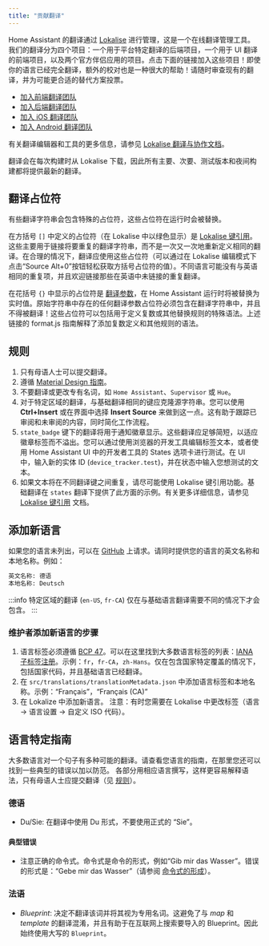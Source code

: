 ```yaml
---
title: "贡献翻译"
---
```


Home Assistant 的翻译通过 [Lokalise](https://lokalise.com/) 进行管理，这是一个在线翻译管理工具。我们的翻译分为四个项目：一个用于平台特定翻译的后端项目，一个用于 UI 翻译的前端项目，以及两个官方伴侣应用的项目。点击下面的链接加入这些项目！即使你的语言已经完全翻译，额外的校对也是一种很大的帮助！请随时审查现有的翻译，并为可能更合适的替代方案投票。

- [加入前端翻译团队](https://lokalise.com/signup/3420425759f6d6d241f598.13594006/all/)
- [加入后端翻译团队](https://lokalise.com/signup/130246255a974bd3b5e8a1.51616605/all/)
- [加入 iOS 翻译团队](https://lokalise.com/signup/834452985a05254348aee2.46389241/all/)
- [加入 Android 翻译团队](https://lokalise.com/public/145814835dd655bc5ab0d0.36753359/)

有关翻译编辑器和工具的更多信息，请参见 [Lokalise 翻译与协作文档](https://docs.lokalise.com/en/collections/2909016-translate-and-collaborate)。

翻译会在每次构建时从 Lokalise 下载，因此所有主要、次要、测试版本和夜间构建都将提供最新的翻译。

## 翻译占位符

有些翻译字符串会包含特殊的占位符，这些占位符在运行时会被替换。

在方括号 `[]` 中定义的占位符（在 Lokalise 中以绿色显示）是 [Lokalise 键引用](https://docs.lokalise.com/en/articles/1400528-key-referencing)。这些主要用于链接将要重复的翻译字符串，而不是一次又一次地重新定义相同的翻译。在合理的情况下，翻译应使用这些占位符（可以通过在 Lokalise 编辑模式下点击“Source Alt+0”按钮轻松获取方括号占位符的值）。不同语言可能没有与英语相同的重复项，并且欢迎链接那些在英语中未链接的重复翻译。

在花括号 `{}` 中显示的占位符是 [翻译参数](https://formatjs.github.io/docs/core-concepts/icu-syntax/)，在 Home Assistant 运行时将被替换为实时值。原始字符串中存在的任何翻译参数占位符必须包含在翻译字符串中，并且不得被翻译！这些占位符可以包括用于定义复数或其他替换规则的特殊语法。上述链接的 format.js 指南解释了添加复数定义和其他规则的语法。

## 规则

1. 只有母语人士可以提交翻译。
2. 遵循 [Material Design 指南](https://material.io/design/communication/writing.html)。
3. 不要翻译或更改专有名词，如 `Home Assistant`、`Supervisor` 或 `Hue`。
4. 对于特定区域的翻译，与基础翻译相同的键应克隆源字符串。您可以使用 **Ctrl+Insert** 或在界面中选择 **Insert Source** 来做到这一点。这有助于跟踪已审阅和未审阅的内容，同时简化工作流程。
5. `state_badge` 键下的翻译将用于通知徽章显示。这些翻译应足够简短，以适应徽章标签而不溢出。您可以通过使用浏览器的开发工具编辑标签文本，或者使用 Home Assistant UI 中的开发者工具的 States 选项卡进行测试。在 UI 中，输入新的实体 ID (`device_tracker.test`)，并在状态中输入您想测试的文本。
6. 如果文本将在不同翻译键之间重复，请尽可能使用 Lokalise 键引用功能。基础翻译在 `states` 翻译下提供了此方面的示例。有关更多详细信息，请参见 [Lokalise 键引用](https://docs.lokalise.com/articles/1400528-key-referencing) 文档。

## 添加新语言

如果您的语言未列出，可以在 [GitHub](https://github.com/home-assistant/frontend/discussions/new?category=localization) 上请求。请同时提供您的语言的英文名称和本地名称。例如：

```txt
英文名称: 德语
本地名称: Deutsch
```

:::info
特定区域的翻译 (`en-US`, `fr-CA`) 仅在与基础语言翻译需要不同的情况下才会包含。
:::

### 维护者添加新语言的步骤

1. 语言标签必须遵循 [BCP 47](https://tools.ietf.org/html/bcp47)。可以在这里找到大多数语言标签的列表：[IANA 子标签注册](http://www.iana.org/assignments/language-subtag-registry/language-subtag-registry)。示例：`fr`，`fr-CA`，`zh-Hans`。仅在包含国家特定覆盖的情况下，包括国家代码，并且基础语言已经翻译。
2. 在 `src/translations/translationMetadata.json` 中添加语言标签和本地名称。示例：“Français”，“Français (CA)”
3. 在 Lokalize 中添加新语言。
注意：有时您需要在 Lokalise 中更改标签（语言 -> 语言设置 -> 自定义 ISO 代码）。

## 语言特定指南

大多数语言对一个句子有多种可能的翻译。请查看您语言的指南，在那里您还可以找到一些典型的错误以加以防范。
各部分用相应语言撰写，这样更容易解释语法，只有母语人士应提交翻译（见 [规则](#rules)）。

### 德语

- Du/Sie: 在翻译中使用 Du 形式，不要使用正式的 “Sie”。

#### 典型错误

- 注意正确的命令式。命令式是命令的形式，例如“Gib mir das Wasser”。错误的形式是：“Gebe mir das Wasser”（请参阅 [命令式的形成](https://www.duden.de/sprachwissen/sprachratgeber/Bildung-des-Imperativs)）。

### 法语

- *Blueprint*: 决定不翻译该词并将其视为专用名词。这避免了与 *map* 和 *template* 的翻译混淆，并且有助于在互联网上搜索要导入的 Blueprint。因此始终使用大写的 `Blueprint`。